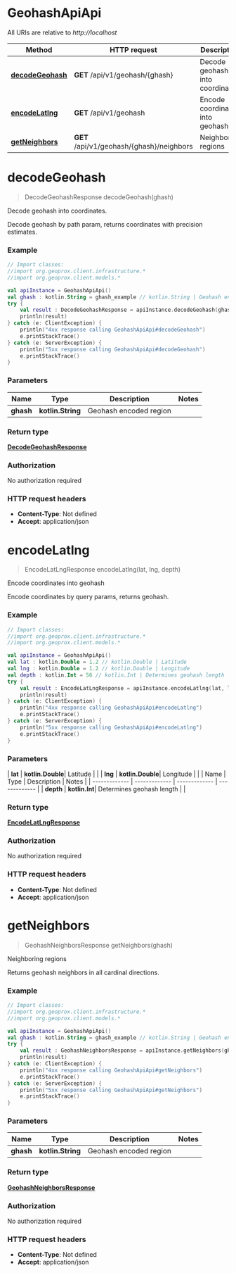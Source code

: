 # GeohashApiApi

All URIs are relative to *http://localhost*

| Method | HTTP request | Description |
| ------------- | ------------- | ------------- |
| [**decodeGeohash**](GeohashApiApi.md#decodeGeohash) | **GET** /api/v1/geohash/{ghash} | Decode geohash into coordinates. |
| [**encodeLatlng**](GeohashApiApi.md#encodeLatlng) | **GET** /api/v1/geohash | Encode coordinates into geohash |
| [**getNeighbors**](GeohashApiApi.md#getNeighbors) | **GET** /api/v1/geohash/{ghash}/neighbors | Neighboring regions |


<a id="decodeGeohash"></a>
# **decodeGeohash**
> DecodeGeohashResponse decodeGeohash(ghash)

Decode geohash into coordinates.

Decode geohash by path param, returns coordinates with precision estimates.

### Example
```kotlin
// Import classes:
//import org.geoprox.client.infrastructure.*
//import org.geoprox.client.models.*

val apiInstance = GeohashApiApi()
val ghash : kotlin.String = ghash_example // kotlin.String | Geohash encoded region
try {
    val result : DecodeGeohashResponse = apiInstance.decodeGeohash(ghash)
    println(result)
} catch (e: ClientException) {
    println("4xx response calling GeohashApiApi#decodeGeohash")
    e.printStackTrace()
} catch (e: ServerException) {
    println("5xx response calling GeohashApiApi#decodeGeohash")
    e.printStackTrace()
}
```

### Parameters
| Name | Type | Description  | Notes |
| ------------- | ------------- | ------------- | ------------- |
| **ghash** | **kotlin.String**| Geohash encoded region | |

### Return type

[**DecodeGeohashResponse**](DecodeGeohashResponse.md)

### Authorization

No authorization required

### HTTP request headers

 - **Content-Type**: Not defined
 - **Accept**: application/json

<a id="encodeLatlng"></a>
# **encodeLatlng**
> EncodeLatLngResponse encodeLatlng(lat, lng, depth)

Encode coordinates into geohash

Encode coordinates by query params, returns geohash.

### Example
```kotlin
// Import classes:
//import org.geoprox.client.infrastructure.*
//import org.geoprox.client.models.*

val apiInstance = GeohashApiApi()
val lat : kotlin.Double = 1.2 // kotlin.Double | Latitude
val lng : kotlin.Double = 1.2 // kotlin.Double | Longitude
val depth : kotlin.Int = 56 // kotlin.Int | Determines geohash length
try {
    val result : EncodeLatLngResponse = apiInstance.encodeLatlng(lat, lng, depth)
    println(result)
} catch (e: ClientException) {
    println("4xx response calling GeohashApiApi#encodeLatlng")
    e.printStackTrace()
} catch (e: ServerException) {
    println("5xx response calling GeohashApiApi#encodeLatlng")
    e.printStackTrace()
}
```

### Parameters
| **lat** | **kotlin.Double**| Latitude | |
| **lng** | **kotlin.Double**| Longitude | |
| Name | Type | Description  | Notes |
| ------------- | ------------- | ------------- | ------------- |
| **depth** | **kotlin.Int**| Determines geohash length | |

### Return type

[**EncodeLatLngResponse**](EncodeLatLngResponse.md)

### Authorization

No authorization required

### HTTP request headers

 - **Content-Type**: Not defined
 - **Accept**: application/json

<a id="getNeighbors"></a>
# **getNeighbors**
> GeohashNeighborsResponse getNeighbors(ghash)

Neighboring regions

Returns geohash neighbors in all cardinal directions.

### Example
```kotlin
// Import classes:
//import org.geoprox.client.infrastructure.*
//import org.geoprox.client.models.*

val apiInstance = GeohashApiApi()
val ghash : kotlin.String = ghash_example // kotlin.String | Geohash encoded region
try {
    val result : GeohashNeighborsResponse = apiInstance.getNeighbors(ghash)
    println(result)
} catch (e: ClientException) {
    println("4xx response calling GeohashApiApi#getNeighbors")
    e.printStackTrace()
} catch (e: ServerException) {
    println("5xx response calling GeohashApiApi#getNeighbors")
    e.printStackTrace()
}
```

### Parameters
| Name | Type | Description  | Notes |
| ------------- | ------------- | ------------- | ------------- |
| **ghash** | **kotlin.String**| Geohash encoded region | |

### Return type

[**GeohashNeighborsResponse**](GeohashNeighborsResponse.md)

### Authorization

No authorization required

### HTTP request headers

 - **Content-Type**: Not defined
 - **Accept**: application/json

